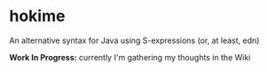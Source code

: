 # hokime
An alternative syntax for Java using S-expressions (or, at least, edn)

**Work In Progress:** currently I'm gathering my thoughts in the Wiki
